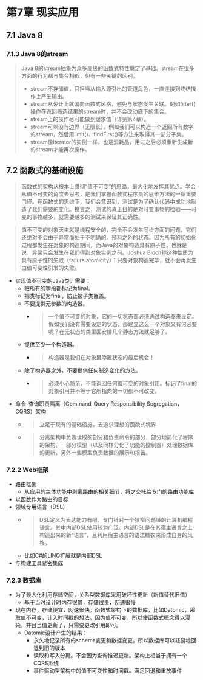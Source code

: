 # 第7章 现实应用

## 7.1 Java 8

### 7.1.3 Java 8的stream

> Java 8的stream抽象为众多高级的函数式特性奠定了基础。stream在很多方面的行为都与集合相似，但有一些关键的区别。
> - stream不存储值，只担当从输入源引出的管道角色，一直连接到终结操作上产生输出。
> - stream从设计上就偏向函数式风格，避免与状态发生关联。例如filter()操作在返回筛选结果的stream时，并不会改动底下的集合。
> - stream上的操作尽可能做到缓求值（详见第4章）。
> - stream可以没有边界（无限长）。例如我们可以构造一个返回所有数字的stream，然后用limit()、findFirst()等方法来取得其一部分子集。
> - stream像Iterator的实例一样，也是消耗品，用过之后必须重新生成新的stream才能再次操作。


## 7.2 函数式的基础设施
> 函数式的架构从根本上贯彻“值不可变”的思路，最大化地发挥其优点。学会从值不可变的角度去思考，是我们掌握函数式程序员的思维方法的一条重要门径。在函数式的思维下，我们会意识到，测试是为了确认代码中成功地制造了我们需要的变化。换言之，测试的真正目的是对可变事物的检验——可变的事物越多，就需要越多的测试来保证其正确性。

>值不可变的对象天生就是线程安全的，完全不会发生同步方面的问题。它们还绝对不会由于异常而处于不明确的、预料之外的状态。因为所有的初始化过程都发生在对象的构造期间，而Java的对象构造具有原子性，也就是说，异常只会发生在我们得到对象实例之前。Joshua Bloch称这种性质为具有原子性的失败（failure atomicity）：只要对象构造完毕，就不会再发生由值可变性引发的失败。

- 实现值不可变的Java类，需要：
  - 把所有的字段都标记为final。
  - 把类标记为final，防止被子类覆盖。
  - 不要提供无参数的构造器。
    - >一个值不可变的对象，它的一切状态都必须通过构造器来设定。假如我们没有需要设定的状态，那建立这么一个对象又有何必要呢？在无状态的类里面安排几个静态方法就足够了。
  - 提供至少一个构造器。
    - >构造器是我们在对象里添置状态的最后机会！
  - 除了构造器之外，不要提供任何制造变化的方法。
    - >必须小心防范，不能返回任何值可变的对象引用。标记了final的对象引用并不等于它所指向的一切都不可改变。
- 命令-查询职责隔离（Command-Query Responsibility Segregation，CQRS）架构
  - >立足于现有的基础设施，去追求理想的函数式境界
  - >分离架构中负责读取的部分和负责命令的部分，部分地简化了程序的架构。一部分模型（以及同样分化了功能的控制器）处理数据库的更新，另外一些模型负责数据的展示和报告。


### 7.2.2 Web框架
- 路由框架
  - 从应用的主体功能中剥离路由的相关细节，将之交托给专门的路由功能库
- 以函数作为路由的目标
- 领域专用语言（DSL）
  - >DSL定义为表达能力有限，专门针对一个狭窄问题域的计算机编程语言。其中内部DSL使用较为广泛。内部DSL是在其宿主语言之上构造出来的新“语言”，且利用宿主语言的语法糖衣来形成自身的风格。
  - 比如C#的LINQ扩展就是内部DSL
- 与构建工具紧密集成


### 7.2.3 数据库
- 为了最大化利用存储空间，关系型数据库采用破坏性更新（新值替代旧值）
  - 基于当时设计时内存很贵，存储很贵，网速很慢
- 现在内存，存储便宜，网速很快。函数式架构下的数据库，比如Datomic，采取值不可变，计入时间戳的想法。因为值不可变，所以使函数式概念得以浸染，并且当值更新了，只需要更改引用即可。
  - Datomic设计产生的结果：
    - 永久地记录所有的schema变更和数据变更。所以数据库可以轻易地回退到旧的版本
    - 读取和写入分离。不会因为查询推迟更新。架构上相当于拥有一个CQRS系统
    - 事件驱动型架构中的值不可变性和时间戳。满足回退和重放事件